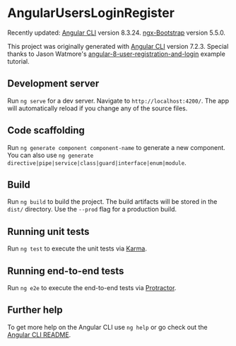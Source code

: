 # AngularUsersLoginRegister

Recently updated: 
[Angular CLI](https://github.com/angular/angular-cli) version 8.3.24.
[ngx-Bootstrap](https://valor-software.com/ngx-bootstrap/#/) version 5.5.0.

This project was originally generated with [Angular CLI](https://github.com/angular/angular-cli) version 7.2.3.
Special thanks to Jason Watmore's [angular-8-user-registration-and-login](https://jasonwatmore.com/post/2019/06/10/angular-8-user-registration-and-login-example-tutorial) example tutorial. 

## Development server

Run `ng serve` for a dev server. Navigate to `http://localhost:4200/`. The app will automatically reload if you change any of the source files.

## Code scaffolding

Run `ng generate component component-name` to generate a new component. You can also use `ng generate directive|pipe|service|class|guard|interface|enum|module`.

## Build

Run `ng build` to build the project. The build artifacts will be stored in the `dist/` directory. Use the `--prod` flag for a production build.

## Running unit tests

Run `ng test` to execute the unit tests via [Karma](https://karma-runner.github.io).

## Running end-to-end tests

Run `ng e2e` to execute the end-to-end tests via [Protractor](http://www.protractortest.org/).

## Further help

To get more help on the Angular CLI use `ng help` or go check out the [Angular CLI README](https://github.com/angular/angular-cli/blob/master/README.md).
